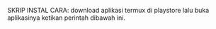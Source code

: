 SKRIP INSTAL CARA:
download aplikasi termux di playstore lalu buka aplikasinya ketikan perintah dibawah ini.
